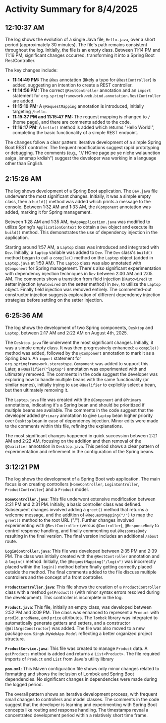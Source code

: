 # Activity Summary for 8/4/2025

## 12:10:37 AM
The log shows the evolution of a single Java file, `Hello.java`, over a short period (approximately 30 minutes).  The file's path remains consistent throughout the log. Initially, the file is an empty class.  Between 11:14 PM and 11:16 PM, significant changes occurred, transforming it into a Spring Boot RestController.

The key changes include:

* **11:14:49 PM:** The `@Res` annotation (likely a typo for `@RestController`) is added, suggesting an intention to create a REST controller.
* **11:14:56 PM:**  The correct `@RestController` annotation and an `import` statement for `org.springframework.web.bind.annotation.RestController` are added.
* **11:15:19 PM:** A `@RequestMapping` annotation is introduced, initially targeting `/hello`.
* **11:15:37 PM and 11:15:47 PM:** The request mapping is changed to `/` (home page), and there are comments added to the code.
* **11:16:17 PM:** A `hello()` method is added which returns "Hello World!", completing the basic functionality of a simple REST endpoint.


The changes follow a clear pattern: iterative development of a simple Spring Boot REST controller.  The frequent modifications suggest rapid prototyping or debugging.  The comments (e.g., "// HOme page pe ye niche walaunction aaiga ,isnemap krdiah") suggest the developer was working in a language other than English.


## 2:15:26 AM
The log shows development of a Spring Boot application.  The `Dev.java` file underwent the most significant changes. Initially, it was a simple empty class, then a `build()` method was added which prints a message to the console.  Between 1:32 AM and 1:33 AM, the `@Component` annotation was added, marking it for Spring management.

Between 1:28 AM and 1:35 AM, `MyAppApplication.java` was modified to utilize Spring's `ApplicationContext` to obtain a `Dev` object and execute its `build()` method.  This demonstrates the use of dependency injection in the application.

Starting around 1:57 AM, a `Laptop` class was introduced and integrated with `Dev`. Initially, a `laptop` variable was added to `Dev`.  The `Dev` class's `build()` method began to call a  `compile()` method on the `Laptop` object (added in `Laptop.java` at 1:59 AM).  The `Laptop` class was also annotated with `@Component` for Spring management.  There's also significant experimentation with dependency injection techniques in `Dev`  between 2:00 AM and 2:05 AM.  The comments show a transition from field injection (`@Autowired`) to setter injection (`@Autowired` on the setter method) in `Dev`, to utilize the `Laptop` object.  Finally field injection was removed entirely.  The commented-out constructor injection suggests exploration of different dependency injection strategies before settling on the setter injection.


## 6:25:36 AM
The log shows the development of two Spring components, `Desktop` and `Laptop`, between 2:17 AM and 2:22 AM on August 4th, 2025.

The `Desktop.java` file underwent the most significant changes.  Initially, it was a simple empty class.  It was then progressively enhanced: a `compile()` method was added, followed by the `@Component` annotation to mark it as a Spring bean.  An `import` statement for `org.springframework.stereotype.Component` was added to support this.  Later,  a `@Qualifier("laptop")` annotation was experimented with and ultimately removed. The comments in the code suggest the developer was exploring how to handle multiple beans with the same functionality (or similar names), initially trying to use `@Qualifier` to explicitly select a bean, but then ultimately removing it.

The `Laptop.java` file was created with the `@Component` and `@Primary` annotations, indicating it's a Spring bean and should be prioritized if multiple beans are available. The comments in the code suggest that the developer added `@Primary` annotation to give `Laptop` bean higher priority over `Desktop` bean in case of dependency injection. Minor edits were made to the comments within this file, refining the explanations.

The most significant changes happened in quick succession between 2:21 AM and 2:22 AM, focusing on the addition and then removal of the `@Qualifier` annotation in `Desktop.java`.  This period shows a clear pattern of experimentation and refinement in the configuration of the Spring beans.


## 3:12:21 PM
The log shows the development of a Spring Boot web application.  The main focus is on creating controllers (`HomeController`, `LoginController`, `ProductController`) and a `Product` model.

**`HomeController.java`**: This file underwent extensive modification between 2:21 PM and 2:31 PM.  Initially, a basic controller class was defined.  Subsequent changes involved adding a `greet()` method that returns a welcome message, and the addition of `@RequestMapping("/")` to map the `greet()` method to the root URL ("/").  Further changes involved experimenting with `@RestController` (versus `@Controller`),  `@ResponseBody` to control response handling, and finally commenting out `@ResponseBody` resulting in the final version.  The final version includes an additional `/about` route.

**`LoginController.java`**: This file was developed between 2:35 PM and 2:39 PM.  The class was initially created with the `@RestController` annotation and a `login()` method.   Initially, the `@RequestMapping("/login")` was incorrectly placed within the `login()` method before finally getting correctly placed outside the method. The final comments added to the file discuss multiple controllers and the concept of a front controller.

**`ProductController.java`**: This file shows the creation of a `ProductController` class with a method `getProduct()` (with minor syntax errors resolved during the development). This controller is incomplete in the log.

**`Product.java`**: This file, initially an empty class, was developed between 2:52 PM and 3:09 PM.  The class was enhanced to represent a `Product` with `prodId`, `prodName`, and `price` attributes.  The `lombok` library was integrated to automatically generate getters and setters, and a constructor (`@AllArgsConstructor`) was added. The file was also moved to a new package `com.Singh.MyWebApp.Model`  reflecting a better organized project structure.

**`ProductService.java`**: This file was created to manage `Product` data. A `getProducts` method is added and returns a `List<Product>`. The file required imports of `Product` and `List` from Java's utility library

**`pom.xml`**: This Maven configuration file shows only minor changes related to formatting and shows the inclusion of Lombok and Spring Boot dependencies.  No significant changes in dependencies were made during the logged period.

The overall pattern shows an iterative development process, with frequent small changes to controllers and model classes. The comments in the code suggest that the developer is learning and experimenting with Spring Boot concepts like routing and response handling.  The timestamps reveal a concentrated development period within a relatively short time frame.
